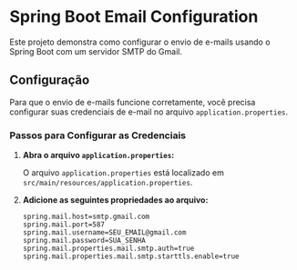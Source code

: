 
# Spring Boot Email Configuration

Este projeto demonstra como configurar o envio de e-mails usando o Spring Boot com um servidor SMTP do Gmail.

## Configuração

Para que o envio de e-mails funcione corretamente, você precisa configurar suas credenciais de e-mail no arquivo `application.properties`.

### Passos para Configurar as Credenciais

1. **Abra o arquivo `application.properties`:**

   O arquivo `application.properties` está localizado em `src/main/resources/application.properties`.

2. **Adicione as seguintes propriedades ao arquivo:**

   ```properties
   spring.mail.host=smtp.gmail.com
   spring.mail.port=587
   spring.mail.username=SEU_EMAIL@gmail.com
   spring.mail.password=SUA_SENHA
   spring.mail.properties.mail.smtp.auth=true
   spring.mail.properties.mail.smtp.starttls.enable=true


